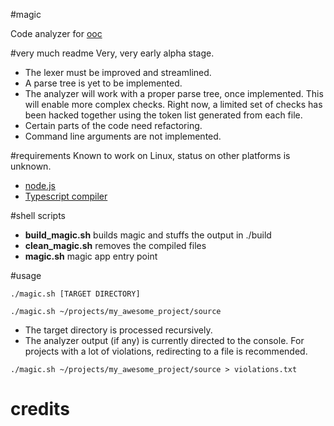 #magic

Code analyzer for [ooc](http://ooc-lang.org)

#very much readme
Very, very early alpha stage.
* The lexer must be improved and streamlined.
* A parse tree is yet to be implemented.
* The analyzer will work with a proper parse tree, once implemented.
This will enable more complex checks. Right now, a limited set of checks has been hacked together using the
token list generated from each file.
* Certain parts of the code need refactoring.
* Command line arguments are not implemented.

#requirements
Known to work on Linux, status on other platforms is unknown.
* [node.js](http://nodejs.org/)
* [Typescript compiler](http://www.typescriptlang.org/)

#shell scripts
* __build_magic.sh__ builds magic and stuffs the output in ./build
* __clean_magic.sh__ removes the compiled files
* __magic.sh__ magic app entry point

#usage
```
./magic.sh [TARGET DIRECTORY]
```
```
./magic.sh ~/projects/my_awesome_project/source
```
* The target directory is processed recursively.
* The analyzer output (if any) is currently directed to the console. For projects
with a lot of violations, redirecting to a file is recommended.
```
./magic.sh ~/projects/my_awesome_project/source > violations.txt
```

# credits
